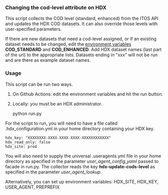 ### Changing the cod-level attribute on HDX

This script collects the COD level (standard, enhanced) from the ITOS API and updates the HDX COD datasets. It can also override those levels with user-specified parameters.

If there are new datasets that need a cod-level assigned, or if an existing dataset needs to be changed, edit the [environment variables](https://github.com/b-j-mills/hdx-update-cods-level/settings/variables/actions) **COD_STANDARD** and **COD_ENHANCED**. Add HDX dataset names (last part of the url) to the appropriate lists. Datasets ending in "xxx" will not be run and are there as example dataset names.

### Usage

This script can be run two ways.

1. On Github Actions: edit the environment variables and hit the run button.


2. Locally: you must be an HDX administrator. 


    python run.py

For the script to run, you will need to have a file called .hdx_configuration.yml in your home directory containing your HDX key.  

    hdx_key: "XXXXXXXX-XXXX-XXXX-XXXX-XXXXXXXXXXXX"
    hdx_read_only: false
    hdx_site: prod

You will also need to supply the universal .useragents.yml file in your home directory as specified in the parameter *user_agent_config_yaml* passed to facade in run.py. The collector reads the key **hdx-update-cods-level** as specified in the parameter *user_agent_lookup*.

Alternatively, you can set up environment variables: HDX_SITE, HDX_KEY, USER_AGENT, PREPREFIX
